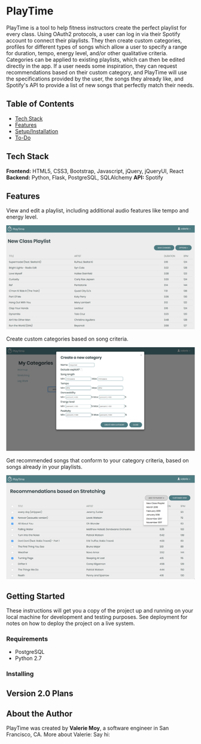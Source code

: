# PlayTime

PlayTime is a tool to help fitness instructors create the perfect playlist for every class.  Using OAuth2 protocols, a user can log in via their Spotify account to connect their playlists. They then create custom categories, profiles for different types of songs which allow a user to specify a range for duration, tempo, energy level, and/or other qualitative criteria. Categories can be applied to existing playlists, which can then be edited directly in the app. If a user needs some inspiration, they can request recommendations based on their custom category, and PlayTime will use the specifications provided by the user, the songs they already like, and Spotify's API to provide a list of new songs that perfectly match their needs.

## Table of Contents

* [Tech Stack](#tech-stack)
* [Features](#features)
* [Setup/Installation](#installation)
* [To-Do](#future)

## Tech Stack

__Frontend:__ HTML5, CSS3, Bootstrap, Javascript, jQuery, jQueryUI, React
__Backend:__ Python, Flask, PostgreSQL, SQLAlchemy
__API:__ Spotify

## Features

View and edit a playlist, including additional audio features like tempo and energy level.

![Edit playlist](/static/images/_readme/playlist.gif)
</br>

Create custom categories based on song criteria.

![Create category](/static/images/_readme/create_category.png)
</br>

Get recommended songs that conform to your category criteria, based on songs already in your playlists.

![Get recommendations](/static/images/_readme/recommendations.png)
</br>

## Getting Started

These instructions will get you a copy of the project up and running on your local machine for development and testing purposes. See deployment for notes on how to deploy the project on a live system.

### Requirements
* PostgreSQL
* Python 2.7

### Installing


## Version 2.0 Plans

 

## About the Author

PlayTime was created by **Valerie Moy**, a software engineer in San Francisco, CA.
More about Valerie: 
Say hi: 
